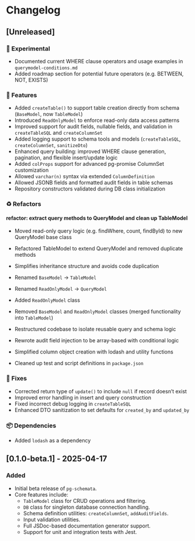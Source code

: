 # Changelog

## [Unreleased]

### 🧪 Experimental
- Documented current WHERE clause operators and usage examples in `querymodel-conditions.md`
- Added roadmap section for potential future operators (e.g. BETWEEN, NOT, EXISTS)

### 🚀 Features

- Added `createTable()` to support table creation directly from schema (`BaseModel`, now `TableModel`)
- Introduced `ReadOnlyModel` to enforce read-only data access patterns
- Improved support for audit fields, nullable fields, and validation in `createTableSQL` and `createColumnSet`
- Added logging support to schema tools and models (`createTableSQL`, `createColumnSet`, `sanitizeDto`)
- Enhanced query building: improved WHERE clause generation, pagination, and flexible insert/update logic
- Added `colProps` support for advanced pg-promise ColumnSet customization
- Allowed `varchar(n)` syntax via extended `ColumnDefinition`
- Allowed JSONB fields and formatted audit fields in table schemas
- Repository constructors validated during DB class initialization

### ♻️ Refactors

 #### refactor: extract query methods to QueryModel and clean up TableModel
   - Moved read-only query logic (e.g. findWhere, count, findById) to new QueryModel base class
   - Refactored TableModel to extend QueryModel and removed duplicate methods
   - Simplifies inheritance structure and avoids code duplication

- Renamed `BaseModel` → `TableModel`
- Renamed `ReadOnlyModel` → `QueryModel` 
- Added `ReadOnlyModel` class
- Removed `BaseModel` and `ReadOnlyModel` classes (merged functionality into `TableModel`)
- Restructured codebase to isolate reusable query and schema logic
- Rewrote audit field injection to be array-based with conditional logic
- Simplified column object creation with lodash and utility functions
- Cleaned up test and script definitions in `package.json`

### 🐛 Fixes

- Corrected return type of `update()` to include `null` if record doesn’t exist
- Improved error handling in insert and query construction
- Fixed incorrect debug logging in `createTableSQL`
- Enhanced DTO sanitization to set defaults for `created_by` and `updated_by`

### 📦 Dependencies

- Added `lodash` as a dependency

## [0.1.0-beta.1] - 2025-04-17

### Added

- Initial beta release of `pg-schemata`.
- Core features include:
  - `TableModel` class for CRUD operations and filtering.
  - `DB` class for singleton database connection handling.
  - Schema definition utilities: `createColumnSet`, `addAuditFields`.
  - Input validation utilities.
  - Full JSDoc-based documentation generator support.
  - Support for unit and integration tests with Jest.
